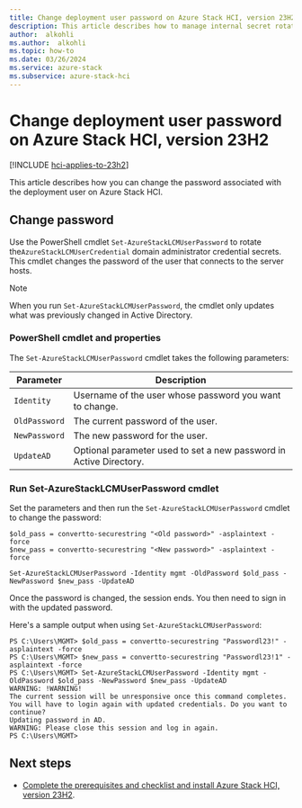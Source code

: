 ```yaml
---
title: Change deployment user password on Azure Stack HCI, version 23H2
description: This article describes how to manage internal secret rotation on Azure Stack HCI, version 23H2.
author:  alkohli
ms.author:  alkohli
ms.topic: how-to
ms.date: 03/26/2024
ms.service: azure-stack
ms.subservice: azure-stack-hci
---
```


# Change deployment user password on Azure Stack HCI, version 23H2

[!INCLUDE [hci-applies-to-23h2](../../includes/hci-applies-to-23h2.md)]

This article describes how you can change the password associated with the deployment user on Azure Stack HCI.

## Change password

Use the PowerShell cmdlet `Set-AzureStackLCMUserPassword` to rotate the`AzureStackLCMUserCredential` domain administrator credential secrets. This cmdlet changes the password of the user that connects to the server hosts.

> [!NOTE]
> When you run `Set-AzureStackLCMUserPassword`, the cmdlet only updates what was previously changed in Active Directory.


### PowerShell cmdlet and properties

The `Set-AzureStackLCMUserPassword` cmdlet takes the following parameters:


|Parameter|Description  |
|---------|---------|
|`Identity`    | Username of the user whose password you want to change.         |
|`OldPassword` | The current password of the user.        |
|`NewPassword` | The new password for the user.        |
|`UpdateAD`    | Optional parameter used to set a new password in Active Directory.        |


### Run Set-AzureStackLCMUserPassword cmdlet

Set the parameters and then run the `Set-AzureStackLCMUserPassword` cmdlet to change the password:

```azurepowershell
$old_pass = convertto-securestring "<Old password>" -asplaintext -force
$new_pass = convertto-securestring "<New password>" -asplaintext -force

Set-AzureStackLCMUserPassword -Identity mgmt -OldPassword $old_pass -NewPassword $new_pass -UpdateAD 
```

Once the password is changed, the session ends. You then need to sign in with the updated password.

Here's a sample output when using `Set-AzureStackLCMUserPassword`:

```output
PS C:\Users\MGMT> $old_pass = convertto-securestring "Passwordl23!" -asplaintext -force 
PS C:\Users\MGMT> $new_pass = convertto-securestring "Passwordl23!1" -asplaintext -force
PS C:\Users\MGMT> Set-AzureStackLCMUserPassword -Identity mgmt -OldPassword $old_pass -NewPassword $new_pass -UpdateAD 
WARNING: !WARNING!
The current session will be unresponsive once this command completes. You will have to login again with updated credentials. Do you want to continue?
Updating password in AD.
WARNING: Please close this session and log in again.
PS C:\Users\MGMT> 
```

## Next steps

- [Complete the prerequisites and checklist and install Azure Stack HCI, version 23H2](../deploy/deployment-prerequisites.md).

